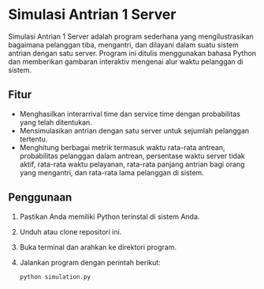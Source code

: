 # Simulasi Antrian 1 Server


Simulasi Antrian 1 Server adalah program sederhana yang mengilustrasikan bagaimana pelanggan tiba, mengantri, dan dilayani dalam suatu sistem antrian dengan satu server. Program ini ditulis menggunakan bahasa Python dan memberikan gambaran interaktiv mengenai alur waktu pelanggan di sistem.

## Fitur

- Menghasilkan interarrival time dan service time dengan probabilitas yang telah ditentukan.
- Mensimulasikan antrian dengan satu server untuk sejumlah pelanggan tertentu.
- Menghitung berbagai metrik termasuk waktu rata-rata antrean, probabilitas pelanggan dalam antrean, persentase waktu server tidak aktif, rata-rata waktu pelayanan, rata-rata panjang antrian bagi orang yang mengantri, dan rata-rata lama pelanggan di sistem.

## Penggunaan

1. Pastikan Anda memiliki Python terinstal di sistem Anda.
2. Unduh atau clone repositori ini.
3. Buka terminal dan arahkan ke direktori program.
4. Jalankan program dengan perintah berikut:

   ```bash
   python simulation.py
